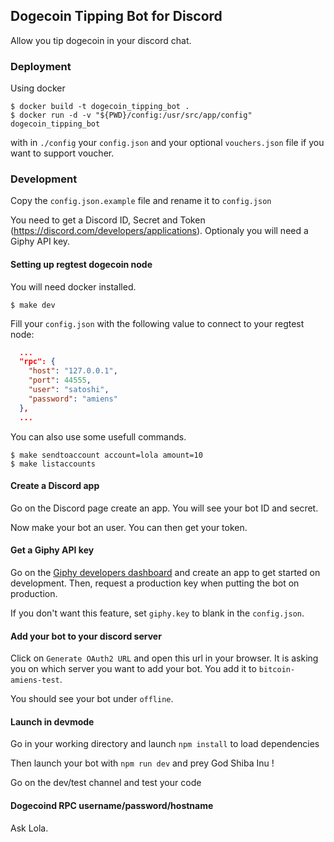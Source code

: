 ## Dogecoin Tipping Bot for Discord

Allow you tip dogecoin in your discord chat.

### Deployment

Using docker
```
$ docker build -t dogecoin_tipping_bot .
$ docker run -d -v "${PWD}/config:/usr/src/app/config" dogecoin_tipping_bot
```

with in `./config` your `config.json` and your optional `vouchers.json` file if you want to support voucher.

### Development

Copy the `config.json.example` file and rename it to `config.json`

You need to get a Discord ID, Secret and Token (https://discord.com/developers/applications). Optionaly you will need a Giphy API key.

#### Setting up regtest dogecoin node

You will need docker installed.
```
$ make dev
```

Fill your `config.json` with the following value to connect to your regtest node:
```json
  ...
  "rpc": {
    "host": "127.0.0.1",
    "port": 44555,
    "user": "satoshi",
    "password": "amiens"
  },
  ...
```

You can also use some usefull commands.
```
$ make sendtoaccount account=lola amount=10
$ make listaccounts
```

#### Create a Discord app

Go on the Discord page create an app. You will see your bot ID and secret.

Now make your bot an user. You can then get your token.

#### Get a Giphy API key

Go on the [Giphy developers dashboard](https://developers.giphy.com/dashboard/) and create an app to get started on development. Then, request a production key when putting the bot on production.

If you don't want this feature, set `giphy.key` to blank in the `config.json`.

#### Add your bot to your discord server

Click on `Generate OAuth2 URL` and open this url in your browser. It is asking you on which server you want to add your bot.
You add it to `bitcoin-amiens-test`.

You should see your bot under `offline`.

#### Launch in devmode

Go in your working directory and launch `npm install` to load dependencies

Then launch your bot with `npm run dev` and prey God Shiba Inu !

Go on the dev/test channel and test your code

#### Dogecoind RPC username/password/hostname

Ask Lola.

